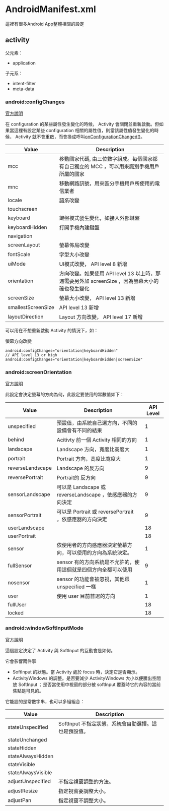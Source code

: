 # AndroidManifest.xml

這裡有很多Android App整體相關的設定

## activity

父元素：

* application

子元系：

* intent-filter
* meta-data

### android:configChanges

[官方說明](http://developer.android.com/guide/topics/manifest/activity-element.html#config)

在 configuration 的某些屬性發生變化的時候， Activity 會關閉並重新啟動。但如果當這裡有設定某些 configuration 相關的屬性值，則當該屬性值發生變化的時候， Activity 就不會重啟，而會換成呼叫[onConfigurationChanged()](http://developer.android.com/reference/android/app/Activity.html#onConfigurationChanged(android.content.res.Configuration))。

|  Value  |  Description  |
|  -----  |  -----------  |
| mcc | 移動國家代碼, 由三位數字組成。每個國家都有自己獨立的 MCC ，可以用來識別手機用戶所屬的國家 |
| mnc | 移動網路訊號，用來區分手機用戶所使用的電信業者 |
| locale | 語系改變 |
| touchscreen | |
| keyboard | 鍵盤模式發生變化，如接入外部鍵盤 |
| keyboardHidden | 打開手機內建鍵盤 |
| navigation | |
| screenLayout | 螢幕佈局改變 |
| fontScale | 字型大小改變 |
| uiMode | UI模式改變， API level 8 新增 |
| orientation | 方向改變。如果使用 API level 13 以上時，那還需要另外加 screenSize ，因為螢幕大小的確也發生變化 |
| screenSize | 螢幕大小改變， API level 13 新增 |
| smallestScreenSize | API level 13 新增 |
| layoutDirection | Layout 方向改變， API level 17 新增 |

可以用在不想重新啟動 Activity 的情況下，如：

螢幕方向改變

```
android:configChanges="orientation|keyboardHidden"
// API level 13 or high
android:configChanges="orientation|keyboardHidden|screenSize"
```

### android:screenOrientation

[官方說明](http://developer.android.com/guide/topics/manifest/activity-element.html#screen)

此設定會決定螢幕的方向為何，此設定要使用的常數值如下：

|  Value  |  Description  |  API Level  |
|  -----  |  -----------  |  ---------  |
| unspecified | 預設值，由系統自己選方向，不同的設備會有不同的結果 | 1 |
| behind | Acitivty 前一個 Activity 相同的方向 | 1 |
| landscape | Landscape 方向，寬度比高度大 | 1 |
| portrait | Portrait 方向，高度比寬度大 | 1 |
| reverseLandscape | Landscape 的反方向 | 9 |
| reversePortrait | Portrait的 反方向 | 9 |
| sensorLandscape | 可以是 Landscape 或 reverseLandscape ，依感應器的方向決定 | 9 |
| sensorPortrait | 可以是 Portrait 或 reversePortrait ，依感應器的方向決定 | 9 |
| userLandscape | | 18 |
| userPortrait | | 18 |
| sensor | 依使用者的方向感應器決定螢幕方向，可以使用的方向為系統決定。 | 1 |
| fullSensor | sensor 有的方向系統是不允許的，使用這個就是四個方向全都可以使用 | 9 |
| nosensor | sensor 的功能會被忽視，其他跟 unspecified 一樣 | 1 |
| user | 使用 user 目前首選的方向 | 1 |
| fullUser | | 18 |
| locked | | 18 |

### android:windowSoftInputMode

[官方說明](http://developer.android.com/guide/topics/manifest/activity-element.html#wsoft)

這個設定決定了 Activity 與 SoftInput 的互動會是如何。

它會影響兩件事

* SoftInput 的狀態。當 Activity 處於 focus 時，決定它是否顯示。
* ActivityWindows 的調整。是否要減少 ActivityWindows 大小以便騰出空間放 SoftInput ；是否當使用中視窗的部分被 softInput 覆蓋時它的內容的當前焦點是可見的。

它能設的是常數字串，也可以多組組合：

|  Value  |  Description  |
|  -----  |  -----------  |
| stateUnspecified | SoftInput 不指定狀態，系統會自動選擇。這也是預設值。 |
| stateUnchanged | |
| stateHidden | |
| stateAlwaysHidden | |
| stateVisible | |
| stateAlwaysVisible | |
| adjustUnspecified | 不指定視窗調整的方法。 |
| adjustResize | 指定視窗要調整大小。 |
| adjustPan | 指定視窗不調整大小。 |

